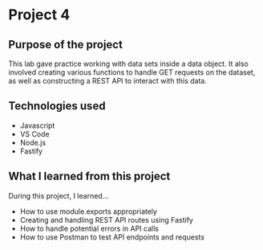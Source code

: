 # Project 4


## Purpose of the project
This lab gave practice working with data sets inside a data object. It also involved creating various functions to handle GET requests on the dataset, as well as constructing a REST API to interact with this data.

## Technologies used 
- Javascript
- VS Code
- Node.js
- Fastify

## What I learned from this project
During this project, I learned...
- How to use module.exports appropriately
- Creating and handling REST API routes using Fastify
- How to handle potential errors in API calls
- How to use Postman to test API endpoints and requests 
